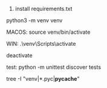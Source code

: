 1. install requirements.txt


python3 -m venv venv

MACOS:
source venv/bin/activate

WIN:
.\venv\Scripts\activate


deactivate

test:
python -m unittest discover tests

tree -I "venv|*.pyc|__pycache__"
